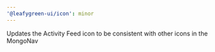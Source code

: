 ```yaml
---
'@leafygreen-ui/icon': minor
---
```


Updates the Activity Feed icon to be consistent with other icons in the MongoNav
